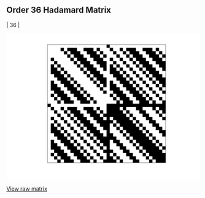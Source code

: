 ## Order 36 Hadamard Matrix

| 36 |

<img src="36.png" class="img-responsive" alt=""> 

[View raw matrix](order36.txt)
